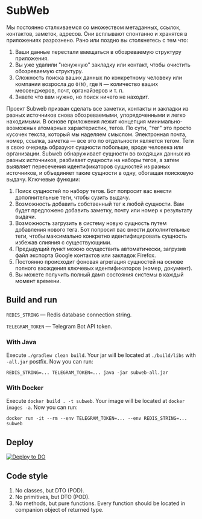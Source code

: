 # SubWeb

Мы постоянно сталкиваемся со множеством метаданных, ссылок, контактов, заметок, адресов. Они
всплывают спонтанно и хранятся в приложениях разрознено. Рано или поздно вы столкнетесь с тем что:

1. Ваши данные перестали вмещаться в обозреваемую структуру приложения.
2. Вы уже удалили "ненужную" закладку или контакт, чтобы очистить обозреваемую структуру.
3. Сложность поиска ваших данных по конкретному человеку или компании возросла до `O(N)`, где `N` —
   количество ваших мессенджеров, почт, органайзеров и т. п.
4. Знаете что вам нужно, но поиск ничего не находит.

Проект Subweb призван сделать все заметки, контакты и закладки из разных источников снова
обозреваемыми, упорядоченными и легко находимыми. В основе приложения лежит концепция
минимально-возможных атомарных характеристик, тегов. По сути, "тег" это просто кусочек текста,
который мы наделяем смыслом. Электронная почта, номер, ссылка, заметка — все это по отдельности
является тегом. Теги в свою очередь образуют сущности побольше, вроде человека или организации.
Subweb обнаруживает сущности во входящих данных из разных источников, разбивает сущности на наборы
тегов, а затем выявляет пересечения идентификаторов сущностей из разных источников, и объединяет
такие сущности в одну, обогащая поисковую выдачу. Ключевые функции:

1. Поиск сущностей по набору тегов. Бот попросит вас внести дополнительные теги, чтобы сузить
   выдачу.
2. Возможность добавить собственный тег к любой сущности. Вам будет предложено добавить заметку,
   почту или номер к результату выдачи.
3. Возможность загрузить в систему новую сущность путем добавления нового тега. Бот попросит вас
   внести дополнительные теги, чтобы максимально конкретно идентифицировать сущность избежав слияния
   с существующими.
4. Предыдущий пункт можно осуществить автоматически, загрузив файл экспорта Google контактов или
   закладок Firefox.
5. Постоянно происходит фоновая агрегация сущностей на основе полного вхождения ключевых
   идентификаторов (номер, документ).
6. Вы можете получить полный дамп состояния системы в каждый момент времени.

## Build and run

`REDIS_STRING`    — Redis database connection string.

`TELEGRAM_TOKEN`  — Telegram Bot API token.

### With Java

Execute `./gradlew clean build`. Your jar will be located at `./build/libs` with `-all.jar` postfix.
Now you can run:

```shell
REDIS_STRING=... TELEGRAM_TOKEN=... java -jar subweb-all.jar
```

### With Docker

Execute `docker build . -t subweb`. Your image will be located at `docker images -a`. Now you can
run:

```shell
docker run -it --rm --env TELEGRAM_TOKEN=... --env REDIS_STRING=... subweb
```

## Deploy

[![Deploy to DO](https://www.deploytodo.com/do-btn-blue-ghost.svg)](https://cloud.digitalocean.com/apps/new?repo=https://github.com/demidko/service/tree/main)

## Code style

1. No classes, but DTO (POD).
2. No primitives, but DTO (POD).
3. No methods, but pure functions. Every function should be located in companion object of returned
   type.



